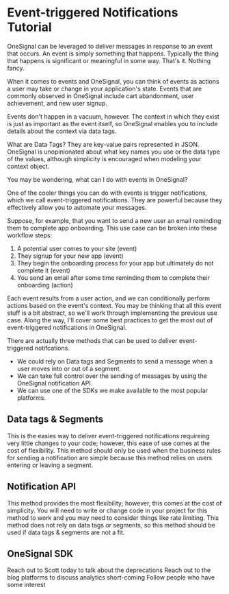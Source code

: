 # Event-triggered Notifications Tutorial

OneSignal can be leveraged to deliver messages in response to an event that occurs. An event is simply something that happens. Typically the thing that happens is significant or meaningful in some way. That's it. Nothing fancy.

When it comes to events and OneSignal, you can think of events as actions a user may take or change in your application's state. Events that are commonly observed in OneSignal include cart abandonment, user achievement, and new user signup.  

Events don't happen in a vacuum, however. The context in which they exist is just as important as the event itself, so OneSignal enables you to include details about the context via data tags.

What are Data Tags? They are key-value pairs represented in JSON. OneSignal is unopinionated about what key names you use or the data type of the values, although simplicity is encouraged when modeling your context object.

You may be wondering, what can I do with events in OneSignal? 

One of the cooler things you can do with events is trigger notifications, which we call event-triggered notifications. They are powerful because they effectively allow you to automate your messages.

Suppose, for example, that you want to send a new user an email reminding them to complete app onboarding. This use case can be broken into these workflow steps:

1. A potential user comes to your site (event)
2. They signup for your new app (event)
3. They begin the onboarding process for your app but ultimately do not complete it (event)
4. You send an email after some time reminding them to complete their onboarding (action)

Each event results from a user action, and we can conditionally perform actions based on the event's context. You may be thinking that all this event stuff is a bit abstract, so we'll work through implementing the previous use case. Along the way, I'll cover some best practices to get the most out of event-triggered notifications in OneSignal.

There are actually three methods that can be used to deliver event-triggered notifcations. 
* We could rely on Data tags and Segments to send a message when a user moves into or out of a segment.
* We can take full control over the sending of messages by using the OneSignal notification API.
* We can use one of the SDKs we make available to the most popular platforms.

## Data tags & Segments

This is the easies way to deliver event-triggered notifications requireing very little changes to your code; however, this ease of use comes at the cost of flexibility. This method should only be used when the business rules for sending a notification are simple because this method relies on users entering or leaving a segment. 

## Notification API

This method provides the most flexibility; however, this comes at the cost of simplicity. You will need to write or change code in your project for this method to work and you may need to consider things like rate limiting. This method does not rely on data tags or segments, so this method should be used if data tags & segments are not a fit.

## OneSignal SDK

Reach out to Scott today to talk about the deprecations 
Reach out to the blog platforms to discuss analytics short-coming
Follow people who have some interest
